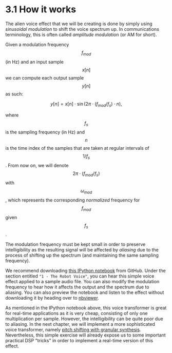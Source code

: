 # 3.1 How it works

The alien voice effect that we will be creating is done by simply using _sinusoidal modulation_ to shift the voice spectrum up. In communications terminology, this is often called _amplitude modulation_ \(or AM for short\).

Given a modulation frequency $$f_{mod}$$ \(in Hz\) and an input sample $$x[n]$$ we can compute each output sample $$y[n]$$ as such:

$$y[n] = x[n] \cdot \sin(2 \pi \cdot (f_{mod} / f_s) \cdot n),$$

where $$f_s$$ is the sampling frequency \(in Hz\) and $$n$$ is the time index of the samples that are taken at regular intervals of $$1/f_s$$. From now on, we will denote $$2 \pi \cdot (f_{mod} / f_s)$$ with $$\omega_{mod}$$, which represents the corresponding _normalized_ frequency for $$f_{mod}$$ given $$f_s$$.

The modulation frequency must be kept small in order to preserve intelligibility as the resulting signal will be affected by _aliasing_ due to the process of shifting up the spectrum \(and maintaining the same sampling frequency\).

We recommend downloading [this IPython notebook](https://github.com/prandoni/COM303/blob/master/voice_transformer/voicetrans.ipynb) from GitHub. Under the section entitled `"1 - The Robot Voice"`, you can hear this simple voice effect applied to a sample audio file. You can also modify the modulation frequency to hear how it affects the output and the spectrum due to aliasing. You can also preview the notebook and listen to the effect without downloading it by heading over to [nbviewer](http://nbviewer.jupyter.org/github/prandoni/COM303/blob/master/voice_transformer/voicetrans.ipynb).

As mentioned in the IPython notebook above, this voice transformer is great for real-time applications as it is very cheap, consisting of only one multiplication per sample. However, the intelligibility can be quite poor due to aliasing. In the next chapter, we will implement a more sophisticated voice transformer, namely [pitch shifting with granular synthesis](../granular-synthesis/). Nevertheless, this simple exercise will already expose us to some important practical DSP "tricks" in order to implement a real-time version of this effect.

